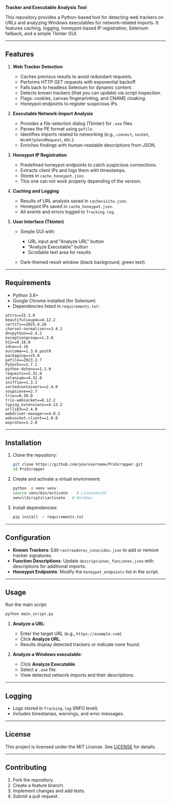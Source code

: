 **Tracker and Executable Analysis Tool**

This repository provides a Python-based tool for detecting web trackers on URLs and analyzing Windows executables for network-related imports. It features caching, logging, honeypot-based IP registration, Selenium fallback, and a simple Tkinter GUI.

---

## Features

1. **Web Tracker Detection**

   * Caches previous results to avoid redundant requests.
   * Performs HTTP GET requests with exponential backoff.
   * Falls back to headless Selenium for dynamic content.
   * Detects known trackers (that you can update) via script inspection.
   * Flags: cookies, canvas fingerprinting, and CNAME cloaking.
   * Honeypot endpoints to register suspicious IPs.

2. **Executable Network-Import Analysis**

   * Provides a file-selection dialog (Tkinter) for `.exe` files.
   * Parses the PE format using `pefile`.
   * Identifies imports related to networking (e.g., `connect`, `socket`, `WinHttpSendRequest`, etc.).
   * Enriches findings with human-readable descriptions from JSON.

3. **Honeypot IP Registration**

   * Predefined honeypot endpoints to catch suspicious connections.
   * Extracts client IPs and logs them with timestamps.
   * Stores in `cache_honeypot.json`.
   * This one can not work properly depending of the version.

4. **Caching and Logging**

   * Results of URL analysis saved in `cachevisita.json`.
   * Honeypot IPs saved in `cache_honeypot.json`.
   * All events and errors logged to `Tracking.log`.

5. **User Interface (Tkinter)**

   * Simple GUI with:

     * URL input and "Analyze URL" button
     * "Analyze Executable" button
     * Scrollable text area for results
   * Dark-themed result window (black background, green text).

---

## Requirements

* Python 3.8+
* Google Chrome installed (for Selenium)
* Dependencies listed in `requirements.txt`:

```
attrs==25.3.0
beautifulsoup4==4.12.2
certifi==2025.4.26
charset-normalizer==3.4.2
dnspython==2.4.2
exceptiongroup==1.3.0
h11==0.16.0
idna==3.10
outcome==1.3.0.post0
packaging==25.0
pefile==2023.2.7
PySocks==1.7.1
python-dotenv==1.1.0
requests==2.31.0
selenium==4.32.0
sniffio==1.3.1
sortedcontainers==2.4.0
soupsieve==2.7
trio==0.30.0
trio-websocket==0.12.2
typing_extensions==4.13.2
urllib3==2.4.0
webdriver-manager==4.0.2
websocket-client==1.8.0
wsproto==1.2.0
```

---

## Installation

1. Clone the repository:

   ```bash
   git clone https://github.com/yourusername/ProScrapper.git
   cd ProScrapper
   ```
2. Create and activate a virtual environment:

   ```bash
   python -m venv venv
   source venv/bin/activate    # Linux/macOS
   venv\\Scripts\\activate   # Windows
   ```
3. Install dependencies:

   ```bash
   pip install -r requirements.txt
   ```

---

## Configuration

* **Known Trackers**: Edit `rastreadores_conocidos.json` to add or remove tracker signatures.
* **Function Descriptions**: Update `descripciones_funciones.json` with descriptions for additional imports.
* **Honeypot Endpoints**: Modify the `honeypot_endpoints` list in the script.

---

## Usage

Run the main script:

```bash
python main_script.py
```

1. **Analyze a URL**:

   * Enter the target URL (e.g., `https://example.com`).
   * Click **Analyze URL**.
   * Results display detected trackers or indicate none found.

2. **Analyze a Windows executable**:

   * Click **Analyze Executable**.
   * Select a `.exe` file.
   * View detected network imports and their descriptions.

---

## Logging

* Logs stored in `Tracking.log` (INFO level).
* Includes timestamps, warnings, and error messages.

---

## License

This project is licensed under the MIT License. See [LICENSE](LICENSE) for details.

---

## Contributing

1. Fork the repository.
2. Create a feature branch.
3. Implement changes and add tests.
4. Submit a pull request.
